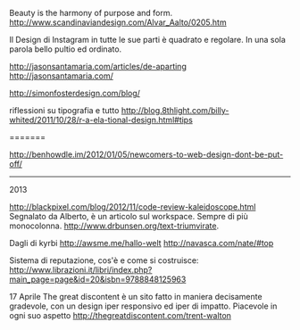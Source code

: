 Beauty is the harmony of purpose and form.
http://www.scandinaviandesign.com/Alvar_Aalto/0205.htm

Il Design di Instagram in tutte le sue parti è quadrato e regolare.
In una sola parola bello pultio ed ordinato.

http://jasonsantamaria.com/articles/de-aparting
http://jasonsantamaria.com/

http://simonfosterdesign.com/blog/

riflessioni su tipografia e tutto
http://blog.8thlight.com/billy-whited/2011/10/28/r-a-ela-tional-design.html#tips

=======

http://benhowdle.im/2012/01/05/newcomers-to-web-design-dont-be-put-off/

---

2013

http://blackpixel.com/blog/2012/11/code-review-kaleidoscope.html
Segnalato da Alberto, è un articolo sul workspace.
Sempre di più monocolonna.
http://www.drbunsen.org/text-triumvirate.

Dagli di kyrbi
http://awsme.me/hallo-welt
http://navasca.com/nate/#top

Sistema di reputazione, cos'è e come si costruisce:
http://www.librazioni.it/libri/index.php?main_page=page&id=20&isbn=9788848125963

17 Aprile
The great discontent è un sito fatto in maniera decisamente gradevole, con un design iper responsivo ed iper di impatto. Piacevole in ogni suo aspetto
http://thegreatdiscontent.com/trent-walton
